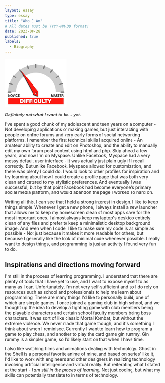 ```yaml
---
layout: essay
type: essay
title: "Who I Am"
# All dates must be YYYY-MM-DD format!
date: 2023-08-28
published: true
labels:
  - Biography
---
```


<img width="200px" class="rounded float-start pe-4" src="../img/difficulty/degree_difficulty.jpg">

*Definitely not what I want to be... yet.*

I've spent a good chunk of my adolescent and teen years on a computer - Not developing applications or making games, but just interacting with people on online forums and very early forms of social networking platforms. I remember the first technical skills I acquired online - An amateur ability to create and edit on Photoshop, and the ability to manually edit my own forum post content using html and php. Skip ahead a few years, and now I'm on Myspace. Unlike Facebook, Myspace had a very messy default user interface - It was actually just plain ugly if I recall correctly. But unlike Facebook, Myspace allowed for customization, and there was plenty I could do. I would look to other profiles for inspiration and try learning about how I could create a profile page that was both very clean and catered to my stylistic preferences. And eventually I was successful, but by that point Facebook had become everyone's primary social media platform, and would abandon the page I worked so hard on.

Writing all this, I can see that I held a strong interest in design. I like to keep things simple. Whenever I get a new phone, I always install a new launcher that allows me to keep my homescreen clean of most apps save for the most important ones. I almost always keep my laptop's desktop entirely clean of any files and prefer to keep a minimalistic desktop background image. And even when I code, I like to make sure my code is as simple as possible - Not just because it makes it more readable for others, but because I generally like the look of minimal code whenever possible. I really want to design things, and programming is just an activity I found very fun to do.

## Inspirations and directions moving forward

I'm still in the process of learning programming. I understand that there are plenty of tools that I have yet to use, and I want to expose myself to as many as I can. Unfortunately, I'm not very self-sufficient and so I do rely on resources such as school and professionals to help me learn about programming. There are many things I'd like to personally build, one of which are simple games. I once joined a gaming club in high school, and we thought up the idea to develop a fighting game with club members being the playable characters and certain school faculty members being boss characters. It was sort of like classic Mortal Kombat, but without the extreme violence. We never made that game though, and it's something I think about when I reminisce. Currently I want to learn how to program a game to play chess, and another to play the card game gin rummy. Gin rummy is a simpler game, so I'd likely start on that when I have time.

I also like watching films and animations dealing with technology. Ghost in the Shell is a personal favorite anime of mine, and based on series' like it, I'd like to work with engineers and other designers in realizing technology involving artificial intelligence and virtual reality. But reiterating what I stated at the start - *I am still in the proces of learning*. Not just coding, but what my skills can potentially translate to in terms of technology.
